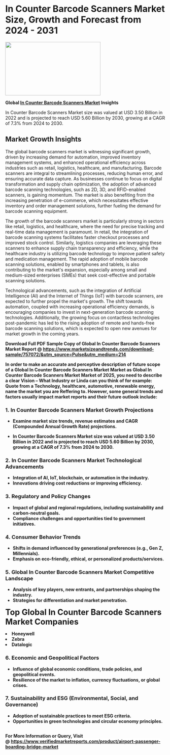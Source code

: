 <H1>In Counter Barcode Scanners Market Size, Growth and Forecast from 2024 - 2031</H1><img class="aligncenter size-medium wp-image-584254" src="https://thirdeyenews.in/wp-content/uploads/2024/09/Global-Market-Research-300x168.jpeg" alt="" width="300" height="168" /><p><strong>Global&nbsp;<a href="https://www.marketsizeandtrends.com/download-sample/757072/&amp;utm_source=Pulse&amp;utm_medium=214">In Counter Barcode Scanners Market</a> Insights</strong></p><p>In Counter Barcode Scanners Market size was valued at USD 3.50 Billion in 2022 and is projected to reach USD 5.60 Billion by 2030, growing at a CAGR of 7.3% from 2024 to 2030.</p><p><h2>Market Growth Insights</h2> <p>The global barcode scanners market is witnessing significant growth, driven by increasing demand for automation, improved inventory management systems, and enhanced operational efficiency across industries such as retail, logistics, healthcare, and manufacturing. Barcode scanners are integral to streamlining processes, reducing human error, and ensuring accurate data capture. As businesses continue to focus on digital transformation and supply chain optimization, the adoption of advanced barcode scanning technologies, such as 2D, 3D, and RFID-enabled scanners, is gaining momentum. The market is also benefiting from the increasing penetration of e-commerce, which necessitates effective inventory and order management solutions, further fueling the demand for barcode scanning equipment.</p> <p><strong></strong></p> <p>The growth of the barcode scanners market is particularly strong in sectors like retail, logistics, and healthcare, where the need for precise tracking and real-time data management is paramount. In retail, the integration of barcode scanning systems facilitates faster checkout processes and improved stock control. Similarly, logistics companies are leveraging these scanners to enhance supply chain transparency and efficiency, while the healthcare industry is utilizing barcode technology to improve patient safety and medication management. The rapid adoption of mobile barcode scanning solutions, enabled by smartphones and tablets, is also contributing to the market's expansion, especially among small and medium-sized enterprises (SMEs) that seek cost-effective and portable scanning solutions.</p> <p>Technological advancements, such as the integration of Artificial Intelligence (AI) and the Internet of Things (IoT) with barcode scanners, are expected to further propel the market's growth. The shift towards automation, coupled with increasing operational efficiency demands, is encouraging companies to invest in next-generation barcode scanning technologies. Additionally, the growing focus on contactless technologies post-pandemic has led to the rising adoption of remote and hands-free barcode scanning solutions, which is expected to open new avenues for market growth in the coming years.</p> <p><strong></p><p><span class=""><strong>Download Full PDF Sample Copy of Global In Counter Barcode Scanners Market Report</strong> @ <a href="https://www.marketsizeandtrends.com/download-sample/757072/&amp;utm_source=Pulse&amp;utm_medium=214" target="_blank">https://www.marketsizeandtrends.com/download-sample/757072/&amp;utm_source=Pulse&amp;utm_medium=214</a></span></p><p>In order to make an accurate and perceptive description of future scope of a Global&nbsp;In Counter Barcode Scanners Market Market as Global&nbsp;In Counter Barcode Scanners Market Market of 2025, you need to describe a clear Vision &ndash; What Industry or Linda can you think of for example: Quote from a Technology, healthcare, automotive, renewable energy, name the market you are Reffering to. However, some general trends and factors usually impact market reports and their future outlook include:</p><h3>1.&nbsp;<strong>In Counter Barcode Scanners Market Growth Projections</strong></h3><ul><li>Examine market size trends, revenue estimates and CAGR (Compounded Annual Growth Rate) projections.</li><li><p>In Counter Barcode Scanners Market size was valued at USD 3.50 Billion in 2022 and is projected to reach USD 5.60 Billion by 2030, growing at a CAGR of 7.3% from 2024 to 2030.</p></li></ul><h3>2.&nbsp;<strong>In Counter Barcode Scanners Market Technological Advancements</strong></h3><ul><li>Integration of AI, IoT, blockchain, or automation in the industry.</li><li>Innovations driving cost reductions or improving efficiency.</li></ul><h3>3.&nbsp;<strong>Regulatory and Policy Changes</strong></h3><ul><li>Impact of global and regional regulations, including sustainability and carbon-neutral goals.</li><li>Compliance challenges and opportunities tied to government initiatives.</li></ul><h3>4.&nbsp;<strong>Consumer Behavior Trends</strong></h3><ul><li>Shifts in demand influenced by generational preferences (e.g., Gen Z, Millennials).</li><li>Emphasis on eco-friendly, ethical, or personalized products/services.</li></ul><h3>5.&nbsp;<strong>Global In Counter Barcode Scanners Market Competitive Landscape</strong></h3><ul><li>Analysis of key players, new entrants, and partnerships shaping the industry.</li><li>Strategies for differentiation and market penetration.</li></ul><p data-pm-slice="1 1 []"><span style="color: inherit; font-family: inherit; font-size: 25px;">Top Global In Counter Barcode Scanners Market Companies</span></p><div class="" data-test-id=""><p><li>Honeywell</li><li> Zebra</li><li> Datalogic</li></p></div><h3>6.&nbsp;<strong>Economic and Geopolitical Factors</strong></h3><ul><li>Influence of global economic conditions, trade policies, and geopolitical events.</li><li>Resilience of the market to inflation, currency fluctuations, or global crises.</li></ul><h3>7.&nbsp;<strong>Sustainability and ESG (Environmental, Social, and Governance)</strong></h3><ul><li>Adoption of sustainable practices to meet ESG criteria.</li><li>Opportunities in green technologies and circular economy principles.</li></ul><h2><strong style="font-size: 14px;">For More Information or Query, Visit @&nbsp;</strong><a style="background-color: #ffffff; font-size: 14px;" href="https://www.marketsizeandtrends.com/report/in-counter-barcode-scanners-market/" target="_blank">https://www.verifiedmarketreports.com/product/airport-passenger-boarding-bridge-market</a></h2>
